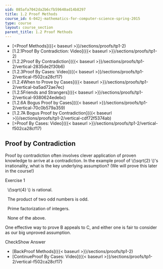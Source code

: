 ```yaml
---
uid: 085afa7042da2b6cfb59640ad14b8297
title: 1.2 Proof Methods
course_id: 6-042j-mathematics-for-computer-science-spring-2015
type: course
layout: course_section
parent_title: 1.2 Proof Methods
---
```


*   [<Proof Methods]({{< baseurl >}}/sections/proofs/tp1-2)
*   [1.2.1Proof By Contradiction: Video]({{< baseurl >}}/sections/proofs/tp1-2)
*   [1.2.2Proof By Contradiction]({{< baseurl >}}/sections/proofs/tp1-2/vertical-2835de2f30b6)
*   [1.2.3Proof By Cases: Video]({{< baseurl >}}/sections/proofs/tp1-2/vertical-f502ca28cf17)
*   [1.2.4When to Prove by Cases]({{< baseurl >}}/sections/proofs/tp1-2/vertical-ba5ad72ae7ec)
*   [1.2.5Friends and Strangers]({{< baseurl >}}/sections/proofs/tp1-2/vertical-9380624edebc)
*   [1.2.6A Bogus Proof by Cases]({{< baseurl >}}/sections/proofs/tp1-2/vertical-70c0b579a359)
*   [1.2.7A Bogus Proof by Contradiction]({{< baseurl >}}/sections/proofs/tp1-2/vertical-cdf72f5374ab)
*   [\>Proof By Cases: Video]({{< baseurl >}}/sections/proofs/tp1-2/vertical-f502ca28cf17)

Proof by Contradiction
----------------------

  

Proof by contradiction often involves clever application of proven knowledge to arrive at a contradiction. In the example proof of \\(\\sqrt{2} \\)'s irrationality, what is the key underlying assumption? (We will prove this later in the course!)

Exercise 1

&nbsp; \\(\\sqrt{4} \\) is rational. &nbsp;

&nbsp; The product of two odd numbers is odd. &nbsp;

&nbsp; Prime factorization of integers. &nbsp;

&nbsp; None of the above. &nbsp;

One effective way to prove B appeals to C, and either one is fair to consider as our big unproved assumption.

CheckShow Answer

*   [BackProof Methods]({{< baseurl >}}/sections/proofs/tp1-2)
*   [ContinueProof By Cases: Video]({{< baseurl >}}/sections/proofs/tp1-2/vertical-f502ca28cf17)